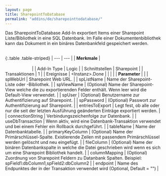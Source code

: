 ```yaml
---
layout: page
title: SharepointToDatabase
permalink: "addins/de/sharepointtodatabase/"
---
```


Das SharepointToDatabase Add-In exportiert Items einer Sharepoint Liste/Bibliothek in eine SQL Datenbank. Im Falle einer Dokumentenbibliothek kann das Dokument in ein binäres Datenbankfeld gespeichert werden.<br /><br />

{:.table .table-striped}
| --- | --- |
| __Merkmale__ | &nbsp;&nbsp;&nbsp;&nbsp;&nbsp;&nbsp;&nbsp;&nbsp;&nbsp;&nbsp;&nbsp;&nbsp;&nbsp;&nbsp;&nbsp;&nbsp;&nbsp;&nbsp;&nbsp;&nbsp;&nbsp;&nbsp;&nbsp;&nbsp;&nbsp;&nbsp;&nbsp;&nbsp;&nbsp;&nbsp;&nbsp;&nbsp;&nbsp;&nbsp;&nbsp;&nbsp;&nbsp;&nbsp;&nbsp;&nbsp;&nbsp;&nbsp;&nbsp;&nbsp;&nbsp;&nbsp;&nbsp;&nbsp;&nbsp;&nbsp;&nbsp;&nbsp;&nbsp;&nbsp;&nbsp;&nbsp;&nbsp;&nbsp;&nbsp;&nbsp;&nbsp;&nbsp;&nbsp;&nbsp;&nbsp;&nbsp;&nbsp;&nbsp;&nbsp;&nbsp;&nbsp;&nbsp;&nbsp;&nbsp;&nbsp;&nbsp;&nbsp;&nbsp;&nbsp;&nbsp;&nbsp;&nbsp;&nbsp;&nbsp;&nbsp;&nbsp;&nbsp;&nbsp;&nbsp;&nbsp;&nbsp;&nbsp;&nbsp;&nbsp;&nbsp;&nbsp;&nbsp;&nbsp;&nbsp;&nbsp;&nbsp;&nbsp;&nbsp;&nbsp;&nbsp;&nbsp;&nbsp;&nbsp;&nbsp;&nbsp;&nbsp;&nbsp;&nbsp;&nbsp;&nbsp;&nbsp;&nbsp;&nbsp;&nbsp;&nbsp;&nbsp;&nbsp;&nbsp;&nbsp;&nbsp;&nbsp;&nbsp;&nbsp;&nbsp;&nbsp;&nbsp;&nbsp;&nbsp;&nbsp;&nbsp;&nbsp;&nbsp;&nbsp;&nbsp;&nbsp;&nbsp;&nbsp;&nbsp;&nbsp;&nbsp;&nbsp;&nbsp;&nbsp;&nbsp; |
| Add-In Type | Logic |
| Schnittstellen | Sharepoint |
| Transaktionen | 1 |
| Ereignisse | &lt;Instanz&gt;.Done |
| | |
| __Parameter__ | |
| spWebUrl | Sharepoint Web URL. |
| spListName | Name der Sharepoint-Liste oder -Bibliothek. |
| spViewName | (Optional) Name der Sharepoint-View welche die zu exportierenden Felder enthält. Wenn leer wird die Default-View verwendet. |
| spUser | (Optional) Benutzername zur Authentifizierung auf Sharepoint. |
| spPassword | (Optional) Passwort zur Authentifizierung auf Sharepoint. |
| entriesToExport | Legt fest, ob alle oder nur die seit der letzten Ausführung geänderten Einträge exportiert werden. |
| connectionString | Verbindungszeichenfolge zur Datenbank. |
| useDbTransaction | Wenn aktiv, wird eine Datenbank-Transaktion verwendet und bei einem Fehler ein Rollback durchgeführt. |
| tableName | Name der Datenbanktabelle. |
| primaryKeyColumn | (Optional) Name der Primärschlüssel-Spalte. Existierende Zeilen mit passendem Primärschlüssel werden gelöscht und neu eingefügt. |
| fileColumn | (Optional) Name der binären Datenbankspalte in welche die Datei geschrieben wird wenn es sich um eine Sharepoint Bibliothek handelt. |
| columnMapping | (Optional) Zuordnung von Sharepoint Feldern zu Datanbank Spalten. Beispiel: spField1:dbColumn1,spField2:dbColumn2 |
| endpoint | Name des Endpunktes der in der Transaktion verwendet wird (Optional, Default = "") |

<!-- 
### Anwendungsbeispiele 

ToDo
-->

